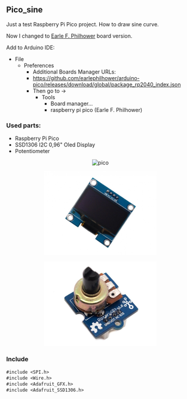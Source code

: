 ## Pico_sine

Just a test Raspberry Pi Pico project. How to draw sine curve.

Now I changed to [Earle F. Philhower](https://github.com/earlephilhower/arduino-pico) board version.

Add to Arduino IDE:
- File
	- Preferences
		- Additional Boards Manager URLs:
		- <https://github.com/earlephilhower/arduino-pico/releases/download/global/package_rp2040_index.json>
        - Then go to ->
            - Tools
                - Board manager... 
                - raspberry pi pico (Earle F. Philhower)

### Used parts:
- Raspberry Pi Pico
- SSD1306 I2C 0,96" Oled Display
- Potentiometer 

<p align="center">
    <img src="https://github.com/zsoltibaba37/Pico_sine/blob/main/RASP_PI_PICO_01.png?raw=true" alt="pico" width="300" />
</p>

<p align="center">
<img src="https://github.com/zsoltibaba37/Pico_sine/blob/main/SSD1306.jpg?raw=true" alt="oled" width="300"/>
</p>

<p align="center">
<img src="https://github.com/zsoltibaba37/Pico_sine/blob/main/Grove-Rotary_Angle_Sensor.jpg?raw=true" alt="rotary" width="300"/>
</p>
 

### Include
```
#include <SPI.h>
#include <Wire.h>
#include <Adafruit_GFX.h>
#include <Adafruit_SSD1306.h>
```
